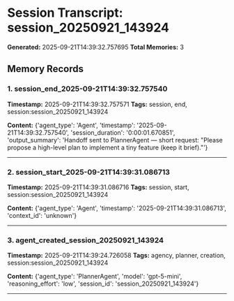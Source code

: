 # Session Transcript: session_20250921_143924

**Generated:** 2025-09-21T14:39:32.757695
**Total Memories:** 3

## Memory Records

### 1. session_end_2025-09-21T14:39:32.757540

**Timestamp:** 2025-09-21T14:39:32.757571
**Tags:** session, end, session:session_20250921_143924

**Content:** {'agent_type': 'Agent', 'timestamp': '2025-09-21T14:39:32.757540', 'session_duration': '0:00:01.670851', 'output_summary': 'Handoff sent to PlannerAgent — short request: "Please propose a high-level plan to implement a tiny feature (keep it brief)."'}

---

### 2. session_start_2025-09-21T14:39:31.086713

**Timestamp:** 2025-09-21T14:39:31.086716
**Tags:** session, start, session:session_20250921_143924

**Content:** {'agent_type': 'Agent', 'timestamp': '2025-09-21T14:39:31.086713', 'context_id': 'unknown'}

---

### 3. agent_created_session_20250921_143924

**Timestamp:** 2025-09-21T14:39:24.726058
**Tags:** agency, planner, creation, session:session_20250921_143924

**Content:** {'agent_type': 'PlannerAgent', 'model': 'gpt-5-mini', 'reasoning_effort': 'low', 'session_id': 'session_20250921_143924'}

---

